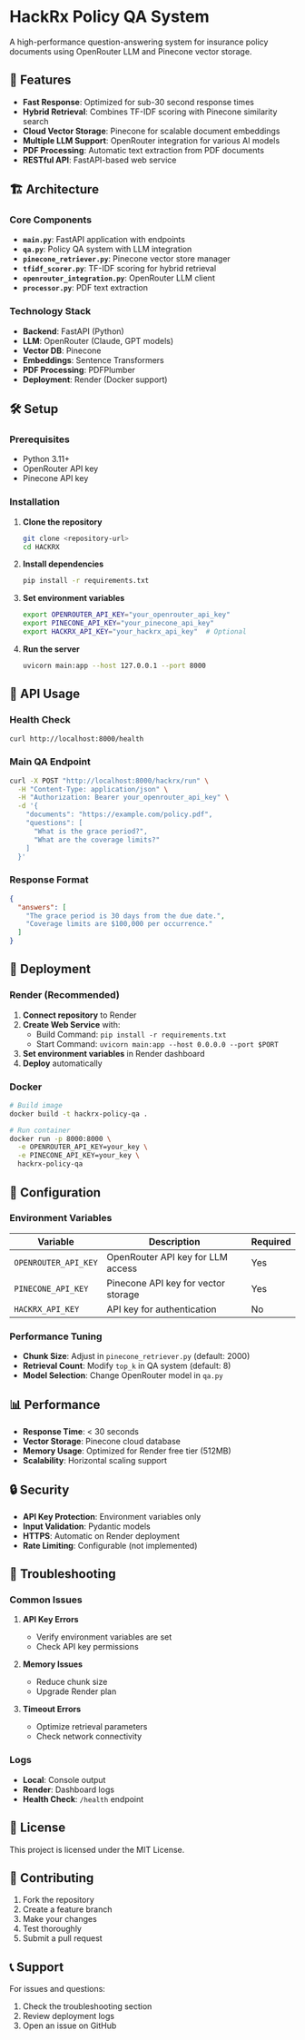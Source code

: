 # HackRx Policy QA System

A high-performance question-answering system for insurance policy documents using OpenRouter LLM and Pinecone vector storage.

## 🚀 Features

- **Fast Response**: Optimized for sub-30 second response times
- **Hybrid Retrieval**: Combines TF-IDF scoring with Pinecone similarity search
- **Cloud Vector Storage**: Pinecone for scalable document embeddings
- **Multiple LLM Support**: OpenRouter integration for various AI models
- **PDF Processing**: Automatic text extraction from PDF documents
- **RESTful API**: FastAPI-based web service

## 🏗️ Architecture

### Core Components

- **`main.py`**: FastAPI application with endpoints
- **`qa.py`**: Policy QA system with LLM integration
- **`pinecone_retriever.py`**: Pinecone vector store manager
- **`tfidf_scorer.py`**: TF-IDF scoring for hybrid retrieval
- **`openrouter_integration.py`**: OpenRouter LLM client
- **`processor.py`**: PDF text extraction

### Technology Stack

- **Backend**: FastAPI (Python)
- **LLM**: OpenRouter (Claude, GPT models)
- **Vector DB**: Pinecone
- **Embeddings**: Sentence Transformers
- **PDF Processing**: PDFPlumber
- **Deployment**: Render (Docker support)

## 🛠️ Setup

### Prerequisites

- Python 3.11+
- OpenRouter API key
- Pinecone API key

### Installation

1. **Clone the repository**
   ```bash
   git clone <repository-url>
   cd HACKRX
   ```

2. **Install dependencies**
   ```bash
   pip install -r requirements.txt
   ```

3. **Set environment variables**
   ```bash
   export OPENROUTER_API_KEY="your_openrouter_api_key"
   export PINECONE_API_KEY="your_pinecone_api_key"
   export HACKRX_API_KEY="your_hackrx_api_key"  # Optional
   ```

4. **Run the server**
   ```bash
   uvicorn main:app --host 127.0.0.1 --port 8000
   ```

## 📡 API Usage

### Health Check
```bash
curl http://localhost:8000/health
```

### Main QA Endpoint
```bash
curl -X POST "http://localhost:8000/hackrx/run" \
  -H "Content-Type: application/json" \
  -H "Authorization: Bearer your_openrouter_api_key" \
  -d '{
    "documents": "https://example.com/policy.pdf",
    "questions": [
      "What is the grace period?",
      "What are the coverage limits?"
    ]
  }'
```

### Response Format
```json
{
  "answers": [
    "The grace period is 30 days from the due date.",
    "Coverage limits are $100,000 per occurrence."
  ]
}
```

## 🚀 Deployment

### Render (Recommended)

1. **Connect repository** to Render
2. **Create Web Service** with:
   - Build Command: `pip install -r requirements.txt`
   - Start Command: `uvicorn main:app --host 0.0.0.0 --port $PORT`
3. **Set environment variables** in Render dashboard
4. **Deploy** automatically

### Docker

```bash
# Build image
docker build -t hackrx-policy-qa .

# Run container
docker run -p 8000:8000 \
  -e OPENROUTER_API_KEY=your_key \
  -e PINECONE_API_KEY=your_key \
  hackrx-policy-qa
```

## 🔧 Configuration

### Environment Variables

| Variable | Description | Required |
|----------|-------------|----------|
| `OPENROUTER_API_KEY` | OpenRouter API key for LLM access | Yes |
| `PINECONE_API_KEY` | Pinecone API key for vector storage | Yes |
| `HACKRX_API_KEY` | API key for authentication | No |

### Performance Tuning

- **Chunk Size**: Adjust in `pinecone_retriever.py` (default: 2000)
- **Retrieval Count**: Modify `top_k` in QA system (default: 8)
- **Model Selection**: Change OpenRouter model in `qa.py`

## 📊 Performance

- **Response Time**: < 30 seconds
- **Vector Storage**: Pinecone cloud database
- **Memory Usage**: Optimized for Render free tier (512MB)
- **Scalability**: Horizontal scaling support

## 🔒 Security

- **API Key Protection**: Environment variables only
- **Input Validation**: Pydantic models
- **HTTPS**: Automatic on Render deployment
- **Rate Limiting**: Configurable (not implemented)

## 🐛 Troubleshooting

### Common Issues

1. **API Key Errors**
   - Verify environment variables are set
   - Check API key permissions

2. **Memory Issues**
   - Reduce chunk size
   - Upgrade Render plan

3. **Timeout Errors**
   - Optimize retrieval parameters
   - Check network connectivity

### Logs

- **Local**: Console output
- **Render**: Dashboard logs
- **Health Check**: `/health` endpoint

## 📝 License

This project is licensed under the MIT License.

## 🤝 Contributing

1. Fork the repository
2. Create a feature branch
3. Make your changes
4. Test thoroughly
5. Submit a pull request

## 📞 Support

For issues and questions:
1. Check the troubleshooting section
2. Review deployment logs
3. Open an issue on GitHub



 
